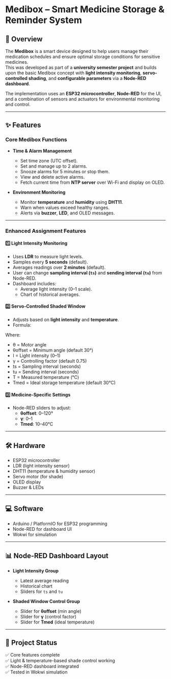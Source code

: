 # Medibox – Smart Medicine Storage & Reminder System  


## 📖 Overview  
The **Medibox** is a smart device designed to help users manage their medication schedules and ensure optimal storage conditions for sensitive medicines.  
This was developed as part of a **university semester project** and builds upon the basic Medibox concept with **light intensity monitoring**, **servo-controlled shading**, and **configurable parameters** via a **Node-RED dashboard**.  

The implementation uses an **ESP32 microcontroller**, **Node-RED** for the UI, and a combination of sensors and actuators for environmental monitoring and control.  

---

## ✨ Features  

### **Core Medibox Functions**  
- **Time & Alarm Management**  
  - Set time zone (UTC offset).  
  - Set and manage up to 2 alarms.  
  - Snooze alarms for 5 minutes or stop them.  
  - View and delete active alarms.  
  - Fetch current time from **NTP server** over Wi-Fi and display on OLED.  

- **Environment Monitoring**  
  - Monitor **temperature** and **humidity** using **DHT11**.  
  - Warn when values exceed healthy ranges.  
  - Alerts via **buzzer**, **LED**, and OLED messages.  

---

### **Enhanced Assignment Features**  

#### 1️⃣ Light Intensity Monitoring  
- Uses **LDR** to measure light levels.  
- Samples every **5 seconds** (default).  
- Averages readings over **2 minutes** (default).  
- User can change **sampling interval (`ts`)** and **sending interval (`tu`)** from Node-RED.  
- Dashboard includes:  
  - Average light intensity (0–1 scale).  
  - Chart of historical averages.  

#### 2️⃣ Servo-Controlled Shaded Window  
- Adjusts based on **light intensity** and **temperature**.  
- Formula:  


Where:  
- θ = Motor angle  
- θoffset = Minimum angle (default 30°)  
- I = Light intensity (0–1)  
- γ = Controlling factor (default 0.75)  
- ts = Sampling interval (seconds)  
- tu = Sending interval (seconds)  
- T = Measured temperature (°C)  
- Tmed = Ideal storage temperature (default 30°C)  

#### 3️⃣ Medicine-Specific Settings  
- Node-RED sliders to adjust:  
  - **θoffset**: 0–120°  
  - **γ**: 0–1  
  - **Tmed**: 10–40°C  

---

## 🛠️ Hardware  
- ESP32 microcontroller  
- LDR (light intensity sensor)  
- DHT11 (temperature & humidity sensor)  
- Servo motor (for shade)  
- OLED display  
- Buzzer & LEDs  

---

## 💻 Software  
- Arduino / PlatformIO for ESP32 programming  
- Node-RED for dashboard UI  
- Wokwi for simulation  

---

## 📊 Node-RED Dashboard Layout  
- **Light Intensity Group**  
  - Latest average reading  
  - Historical chart  
  - Sliders for `ts` and `tu`  

- **Shaded Window Control Group**  
  - Slider for **θoffset** (min angle)  
  - Slider for **γ** (control factor)  
  - Slider for **Tmed** (ideal temperature)  

---

## 📅 Project Status  
✅ Core features complete  
✅ Light & temperature-based shade control working  
✅ Node-RED dashboard integrated  
✅ Tested in Wokwi simulation  

